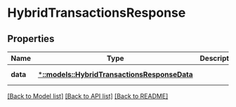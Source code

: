 # HybridTransactionsResponse

## Properties
Name | Type | Description | Notes
------------ | ------------- | ------------- | -------------
**data** | [***::models::HybridTransactionsResponseData**](HybridTransactionsResponse_data.md) |  | [default to null]

[[Back to Model list]](../README.md#documentation-for-models) [[Back to API list]](../README.md#documentation-for-api-endpoints) [[Back to README]](../README.md)


